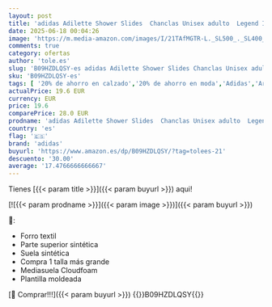 ```yaml
---
layout: post
title: 'adidas Adilette Shower Slides  Chanclas Unisex adulto  Legend Ink Cloud White  37 EU'
date: 2025-06-18 00:04:26
image: 'https://m.media-amazon.com/images/I/21TAfMGTR-L._SL500_._SL400_.jpg'
comments: true
category: ofertas
author: 'tole.es'
slug: 'B09HZDLQSY-es adidas Adilette Shower Slides Chanclas Unisex adulto...'
sku: 'B09HZDLQSY-es'
tags: [ '20% de ahorro en calzado','20% de ahorro en moda','Adidas','Arborist Merchandising Root','Calzado deportivo para hombre','Moda','Moda Hombre','Prime Student -10% adicional en una selección de Moda','Sandalias de piscina para hombre','Self Service','Special Features Stores','Zapatillas deportivas y de moda para hombre','Zapatos para hombre','Zapatos: -10% adicional en una selección de Moda','adidas','c8538d25-3af9-48d3-aeff-5f3ce5572a36_0','c8538d25-3af9-48d3-aeff-5f3ce5572a36_1801','c8538d25-3af9-48d3-aeff-5f3ce5572a36_4801','c8538d25-3af9-48d3-aeff-5f3ce5572a36_8301','chanclas','🇪🇸', ]
actualPrice: 19.6 EUR
currency: EUR
price: 19.6
comparePrice: 28.0 EUR
prodname: 'adidas Adilette Shower Slides  Chanclas Unisex adulto  Legend Ink Cloud White  37 EU'
country: 'es'
flag: '🇪🇸'
brand: 'adidas'
buyurl: 'https://www.amazon.es/dp/B09HZDLQSY/?tag=tolees-21'
descuento: '30.00'
average: '17.4766666666667'
---
```


Tienes [{{< param title >}}]({{< param buyurl >}}) aqui!

[![{{< param prodname >}}]({{< param image >}})]({{< param buyurl >}})

🔎:

- Forro textil
- Parte superior sintética
- Suela sintética
- Compra 1 talla más grande
- Mediasuela Cloudfoam
- Plantilla moldeada

[🛒 Comprar!!!]({{< param buyurl >}})
{{<world>}}B09HZDLQSY{{</world>}}
